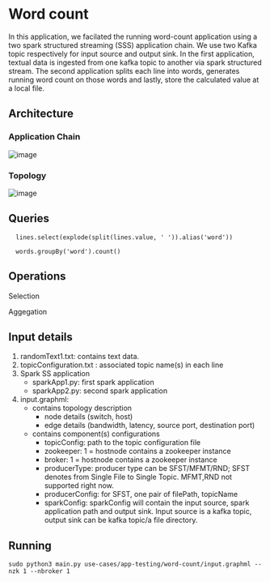 # Word count

In this application, we facilated the running word-count application using a two spark structured streaming (SSS) application chain. We use two Kafka topic respectively for input source and output sink. In the first application, textual data is ingested from one kafka topic to another via spark structured stream. The second application splits each line into words, generates running word count on those words and lastly, store the calculated value at a local file.


## Architecture

### Application Chain

![image](https://user-images.githubusercontent.com/6629591/179550954-76eccca3-baf4-43a1-8e60-bd15e3307399.png)


### Topology

![image](https://user-images.githubusercontent.com/6629591/179551041-a43c44be-dd51-4d98-a047-7fc4707c5aa9.png)


## Queries  
  
      lines.select(explode(split(lines.value, ' ')).alias('word'))
      
      words.groupBy('word').count()
  
## Operations
  
  Selection
  
  Aggegation
  
## Input details
1. randomText1.txt: contains text data.
2. topicConfiguration.txt : associated topic name(s) in each line
3. Spark SS application
   - sparkApp1.py: first spark application
   - sparkApp2.py: second spark application
4. input.graphml:
   - contains topology description
     - node details (switch, host)
     - edge details (bandwidth, latency, source port, destination port)
   - contains component(s) configurations 
     - topicConfig: path to the topic configuration file
     - zookeeper: 1 = hostnode contains a zookeeper instance
     - broker: 1 = hostnode contains a zookeeper instance
     - producerType: producer type can be SFST/MFMT/RND; SFST denotes from Single File to Single Topic. MFMT,RND not supported right now.
     - producerConfig: for SFST, one pair of filePath, topicName
     - sparkConfig: sparkConfig will contain the input source, spark application path and output sink. Input source is a kafka topic, output sink can be kafka topic/a file directory.
 
## Running
   
 ```sudo python3 main.py use-cases/app-testing/word-count/input.graphml --nzk 1 --nbroker 1```
